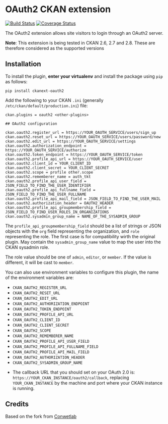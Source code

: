 OAuth2 CKAN extension
=====================

[![Build Status](https://travis-ci.org/conwetlab/ckanext-oauth2.svg?branch=master)](https://travis-ci.org/conwetlab/ckanext-oauth2)
[![Coverage Status](https://coveralls.io/repos/github/conwetlab/ckanext-oauth2/badge.svg?branch=master)](https://coveralls.io/github/conwetlab/ckanext-oauth2?branch=master)

The OAuth2 extension allows site visitors to login through an OAuth2 server.

**Note**: This extension is being tested in CKAN 2.6, 2.7 and 2.8. These are therefore considered as the supported versions


## Installation

To install the plugin, **enter your virtualenv** and install the package using `pip` as follows:

```
pip install ckanext-oauth2
```

Add the following to your CKAN `.ini` (generally `/etc/ckan/default/production.ini`) file:

```
ckan.plugins = oauth2 <other-plugins>

## OAuth2 configuration

ckan.oauth2.register_url = https://YOUR_OAUTH_SERVICE/users/sign_up
ckan.oauth2.reset_url = https://YOUR_OAUTH_SERVICE/users/password/new
ckan.oauth2.edit_url = https://YOUR_OAUTH_SERVICE/settings
ckan.oauth2.authorization_endpoint = https://YOUR_OAUTH_SERVICE/authorize
ckan.oauth2.token_endpoint = https://YOUR_OAUTH_SERVICE/token
ckan.oauth2.profile_api_url = https://YOUR_OAUTH_SERVICE/user
ckan.oauth2.client_id = YOUR_CLIENT_ID
ckan.oauth2.client_secret = YOUR_CLIENT_SECRET
ckan.oauth2.scope = profile other.scope
ckan.oauth2.rememberer_name = auth_tkt
ckan.oauth2.profile_api_user_field = JSON_FIELD_TO_FIND_THE_USER_IDENTIFIER
ckan.oauth2.profile_api_fullname_field = JSON_FIELD_TO_FIND_THE_USER_FULLNAME
ckan.oauth2.profile_api_mail_field = JSON_FIELD_TO_FIND_THE_USER_MAIL
ckan.oauth2.authorization_header = OAUTH2_HEADER
ckan.oauth2.profile_api_groupmembership_field = JSON_FIELD_TO_FIND_USER_ROLES_IN_ORGANIZATIONS
ckan.oauth2.sysadmin_group_name = NAME_OF_THE_SYSADMIN_GROUP
```

The ``profile_api_groupmembership_field`` should be a list of strings or JSON objects with the ``org`` field representing the organization, and ``role`` representing the role. The first case is for compatibility wirth the original plugin. May contain the ``sysadmin_group_name`` value to map the user into the CKAN sysadmin role.

The role value should be one of ``admin``, ``editor``, or ``member``. If the value is different, it will be cast to ``member``.

You can also use environment variables to configure this plugin, the name of the environment variables are:

- `CKAN_OAUTH2_REGISTER_URL`
- `CKAN_OAUTH2_RESET_URL`
- `CKAN_OAUTH2_EDIT_URL`
- `CKAN_OAUTH2_AUTHORIZATION_ENDPOINT`
- `CKAN_OAUTH2_TOKEN_ENDPOINT`
- `CKAN_OAUTH2_PROFILE_API_URL`
- `CKAN_OAUTH2_CLIENT_ID`
- `CKAN_OAUTH2_CLIENT_SECRET`
- `CKAN_OAUTH2_SCOPE`
- `CKAN_OAUTH2_REMEMBERER_NAME`
- `CKAN_OAUTH2_PROFILE_API_USER_FIELD`
- `CKAN_OAUTH2_PROFILE_API_FULLNAME_FIELD`
- `CKAN_OAUTH2_PROFILE_API_MAIL_FIELD`
- `CKAN_OAUTH2_AUTHORIZATION_HEADER`
- `CKAN_OAUTH2_SYSADMIN_GROUP_NAME`
        

* The callback URL that you should set on your OAuth 2.0 is: `https://YOUR_CKAN_INSTANCE/oauth2/callback`, replacing `YOUR_CKAN_INSTANCE` by the machine and port where your CKAN instance is running.

## Credits

Based on the fork from [Conwetlab](https://github.com/conwetlab/ckanext-oauth2)
